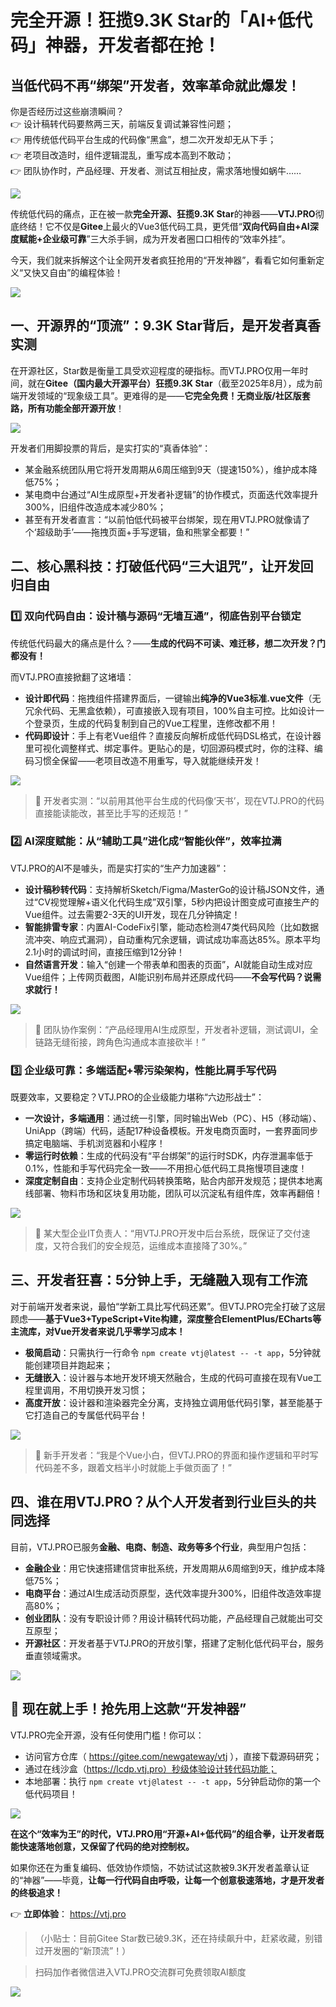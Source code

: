 # 完全开源！狂揽9.3K Star的「AI+低代码」神器，开发者都在抢！

## 当低代码不再“绑架”开发者，效率革命就此爆发！

你是否经历过这些崩溃瞬间？  
👉 设计稿转代码要熬两三天，前端反复调试兼容性问题；  
👉 用传统低代码平台生成的代码像“黑盒”，想二次开发却无从下手；  
👉 老项目改造时，组件逻辑混乱，重写成本高到不敢动；  
👉 团队协作时，产品经理、开发者、测试互相扯皮，需求落地慢如蜗牛……

![](../assets/news/vtj.png)

传统低代码的痛点，正在被一款**完全开源、狂揽9.3K Star**的神器——**VTJ.PRO**彻底终结！它不仅是**Gitee**上最火的Vue3低代码工具，更凭借“**双向代码自由+AI深度赋能+企业级可靠**”三大杀手锏，成为开发者圈口口相传的“效率外挂”。

今天，我们就来拆解这个让全网开发者疯狂抢用的“开发神器”，看看它如何重新定义“又快又自由”的编程体验！

![](../assets/news/gpt-1.png)

## 一、开源界的“顶流”：9.3K Star背后，是开发者真香实测

在开源社区，Star数是衡量工具受欢迎程度的硬指标。而VTJ.PRO仅用一年时间，就在**Gitee（国内最大开源平台）狂揽9.3K Star**（截至2025年8月），成为前端开发领域的“现象级工具”。更难得的是——**它完全免费！无商业版/社区版套路，所有功能全部开源开放**！

![](../assets/news/gitee.png)

开发者们用脚投票的背后，是实打实的“真香体验”：

- 某金融系统团队用它将开发周期从6周压缩到9天（提速150%），维护成本降低75%；
- 某电商中台通过“AI生成原型+开发者补逻辑”的协作模式，页面迭代效率提升300%，旧组件改造成本减少80%；
- 甚至有开发者直言：“以前怕低代码被平台绑架，现在用VTJ.PRO就像请了个‘超级助手’——拖拽页面+手写逻辑，鱼和熊掌全都要！”

## 二、核心黑科技：打破低代码“三大诅咒”，让开发回归自由

### 1️⃣ **双向代码自由：设计稿与源码“无墙互通”，彻底告别平台锁定**

传统低代码最大的痛点是什么？——**生成的代码不可读、难迁移，想二次开发？门都没有！**

而VTJ.PRO直接掀翻了这堵墙：

- **设计即代码**：拖拽组件搭建界面后，一键输出**纯净的Vue3标准.vue文件**（无冗余代码、无黑盒依赖），可直接嵌入现有项目，100%自主可控。比如设计一个登录页，生成的代码复制到自己的Vue工程里，连修改都不用！
- **代码即设计**：手上有老Vue组件？直接反向解析成低代码DSL格式，在设计器里可视化调整样式、绑定事件。更贴心的是，切回源码模式时，你的注释、编码习惯全保留——老项目改造不用重写，导入就能继续开发！

![](../assets/news/animation.gif)

> 🌟 开发者实测：“以前用其他平台生成的代码像‘天书’，现在VTJ.PRO的代码直接能读能改，甚至比手写的还规范！”

### 2️⃣ **AI深度赋能：从“辅助工具”进化成“智能伙伴”，效率拉满**

VTJ.PRO的AI不是噱头，而是实打实的“生产力加速器”：

- **设计稿秒转代码**：支持解析Sketch/Figma/MasterGo的设计稿JSON文件，通过“CV视觉理解+语义化代码生成”双引擎，5秒内把设计图变成可直接生产的Vue组件。过去需要2-3天的UI开发，现在几分钟搞定！
- **智能排雷专家**：内置AI-CodeFix引擎，能动态检测47类代码风险（比如数据流冲突、响应式漏洞），自动重构冗余逻辑，调试成功率高达85%。原本平均2.1小时的调试时间，直接压缩到12分钟！
- **自然语言开发**：输入“创建一个带表单和图表的页面”，AI就能自动生成对应Vue组件；上传网页截图，AI能识别布局并还原成代码——**不会写代码？说需求就行！**

![](../assets/news/gpt.gif)

> 🌟 团队协作案例：“产品经理用AI生成原型，开发者补逻辑，测试调UI，全链路无缝衔接，跨角色沟通成本直接砍半！”

### 3️⃣ **企业级可靠：多端适配+零污染架构，性能比肩手写代码**

既要效率，又要稳定？VTJ.PRO的企业级能力堪称“六边形战士”：

- **一次设计，多端通用**：通过统一引擎，同时输出Web（PC）、H5（移动端）、UniApp（跨端）代码，适配17种设备模板。开发电商页面时，一套界面同步搞定电脑端、手机浏览器和小程序！
- **零运行时依赖**：生成的代码没有“平台绑架”的运行时SDK，内存泄漏率低于0.1%，性能和手写代码完全一致——不用担心低代码工具拖慢项目速度！
- **深度定制自由**：支持企业定制代码转换策略，贴合内部开发规范；提供本地离线部署、物料市场和区块复用功能，团队可以沉淀私有组件库，效率再翻倍！

![](../assets/news/gpt.png)

> 🌟 某大型企业IT负责人：“用VTJ.PRO开发中后台系统，既保证了交付速度，又符合我们的安全规范，运维成本直接降了30%。”

## 三、开发者狂喜：5分钟上手，无缝融入现有工作流

对于前端开发者来说，最怕“学新工具比写代码还累”。但VTJ.PRO完全打破了这层顾虑——**基于Vue3+TypeScript+Vite构建，深度整合ElementPlus/ECharts等主流库，对Vue开发者来说几乎零学习成本！**

- **极简启动**：只需执行一行命令 `npm create vtj@latest -- -t app`，5分钟就能创建项目并跑起来；
- **无缝嵌入**：设计器与本地开发环境天然融合，生成的代码可直接在现有Vue工程里调用，不用切换开发习惯；
- **高度开放**：设计器和渲染器完全分离，支持独立调用低代码引擎，甚至能基于它打造自己的专属低代码平台！

![](../assets/news/2.png)

> 🌟 新手开发者：“我是个Vue小白，但VTJ.PRO的界面和操作逻辑和平时写代码差不多，跟着文档半小时就能上手做页面了！”

## 四、谁在用VTJ.PRO？从个人开发者到行业巨头的共同选择

目前，VTJ.PRO已服务**金融、电商、制造、政务等多个行业**，典型用户包括：

- **金融企业**：用它快速搭建信贷审批系统，开发周期从6周缩到9天，维护成本降低75%；
- **电商平台**：通过AI生成活动页原型，迭代效率提升300%，旧组件改造效率提高80%；
- **创业团队**：没有专职设计师？用设计稿转代码功能，产品经理自己就能出可交互原型；
- **开源社区**：开发者基于VTJ.PRO的开放引擎，搭建了定制化低代码平台，服务垂直领域需求。

![](../assets/news/4.png)

## 🚀 现在就上手！抢先用上这款“开发神器”

VTJ.PRO完全开源，没有任何使用门槛！你可以：

- 访问官方仓库（ https://gitee.com/newgateway/vtj ），直接下载源码研究；
- 通过在线沙盒（https://lcdp.vtj.pro）秒级体验设计转代码功能；
- 本地部署：执行 `npm create vtj@latest -- -t app`，5分钟启动你的第一个低代码项目！

![](../assets/news/cover.png)

**在这个“效率为王”的时代，VTJ.PRO用“开源+AI+低代码”的组合拳，让开发者既能快速落地创意，又保留了代码的绝对控制权。**

如果你还在为重复编码、低效协作烦恼，不妨试试这款被9.3K开发者盖章认证的“神器”——毕竟，**让每一行代码自由呼吸，让每一个创意极速落地，才是开发者的终极追求！**

👉 **立即体验**： https://vtj.pro

> （小贴士：目前Gitee Star数已破9.3K，还在持续飙升中，赶紧收藏，别错过开发圈的“新顶流”！）

> 扫码加作者微信进入VTJ.PRO交流群可免费领取AI额度

![](../assets/news/wechat.png)
